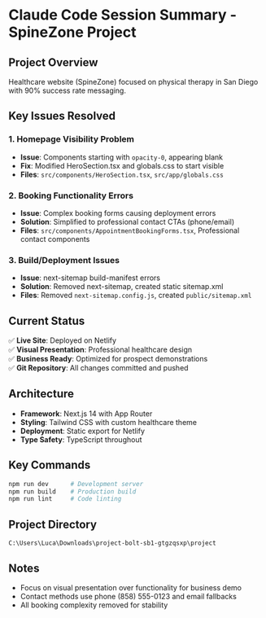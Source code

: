 # Claude Code Session Summary - SpineZone Project

## Project Overview
Healthcare website (SpineZone) focused on physical therapy in San Diego with 90% success rate messaging.

## Key Issues Resolved

### 1. Homepage Visibility Problem
- **Issue**: Components starting with `opacity-0`, appearing blank
- **Fix**: Modified HeroSection.tsx and globals.css to start visible
- **Files**: `src/components/HeroSection.tsx`, `src/app/globals.css`

### 2. Booking Functionality Errors  
- **Issue**: Complex booking forms causing deployment errors
- **Solution**: Simplified to professional contact CTAs (phone/email)
- **Files**: `src/components/AppointmentBookingForms.tsx`, Professional contact components

### 3. Build/Deployment Issues
- **Issue**: next-sitemap build-manifest errors
- **Solution**: Removed next-sitemap, created static sitemap.xml
- **Files**: Removed `next-sitemap.config.js`, created `public/sitemap.xml`

## Current Status
✅ **Live Site**: Deployed on Netlify  
✅ **Visual Presentation**: Professional healthcare design  
✅ **Business Ready**: Optimized for prospect demonstrations  
✅ **Git Repository**: All changes committed and pushed  

## Architecture
- **Framework**: Next.js 14 with App Router
- **Styling**: Tailwind CSS with custom healthcare theme
- **Deployment**: Static export for Netlify
- **Type Safety**: TypeScript throughout

## Key Commands
```bash
npm run dev      # Development server
npm run build    # Production build  
npm run lint     # Code linting
```

## Project Directory
`C:\Users\Luca\Downloads\project-bolt-sb1-gtgzqsxp\project`

## Notes
- Focus on visual presentation over functionality for business demo
- Contact methods use phone (858) 555-0123 and email fallbacks
- All booking complexity removed for stability